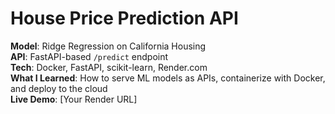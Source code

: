# House Price Prediction API

**Model**: Ridge Regression on California Housing  
**API**: FastAPI-based `/predict` endpoint  
**Tech**: Docker, FastAPI, scikit-learn, Render.com  
**What I Learned**: How to serve ML models as APIs, containerize with Docker, and deploy to the cloud  
**Live Demo**: [Your Render URL]

